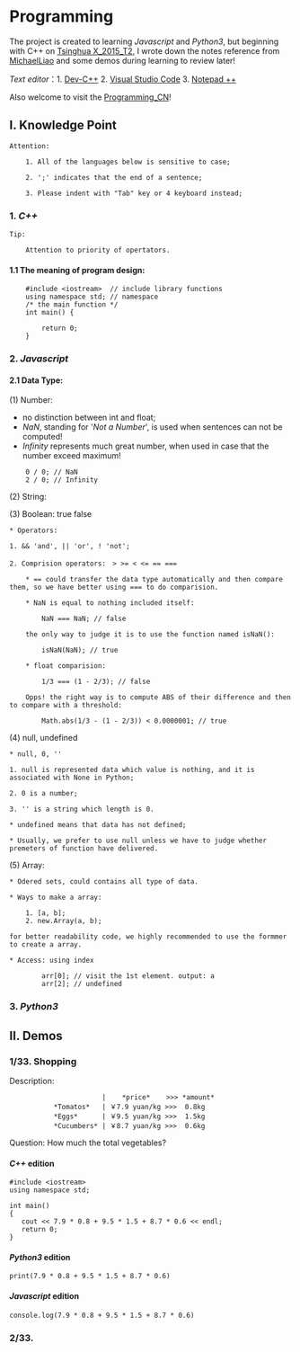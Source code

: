 # Programming
The project is created to learning *Javascript* and *Python3*, but beginning with C++ on [Tsinghua X_2015_T2](http://www.xuetangx.com/courses/course-v1:TsinghuaX+30240233X_2015_T2+sp/info), I wrote down the notes reference from [MichaelLiao](https://www.liaoxuefeng.com/) and some demos during learning to review later!      

*Text editor*：1. [Dev-C++](https://sourceforge.net/projects/orwelldevcpp/) 2. [Visual Studio Code](https://code.visualstudio.com/) 3. [Notepad ++](https://notepad-plus-plus.org/download/v7.5.3.html)   

Also welcome to visit the [Programming_CN](https://github.com/007tom/Programming_CN)!
## Ⅰ. Knowledge Point     

	Attention: 
		
		1. All of the languages below is sensitive to case;
		
		2. ';' indicates that the end of a sentence;
		
		3. Please indent with "Tab" key or 4 keyboard instead;
	
### 1. *C++*

	Tip:

		Attention to priority of opertators.
		
#### 1.1 The meaning of program design:

```
	#include <iostream>  // include library functions
	using namespace std; // namespace 
	/* the main function */
	int main() {
	
		return 0;
	}
```

### 2. *Javascript*

#### 2.1 Data Type:
(1) Number:

+ no distinction between int and float;
+ *NaN*, standing for '*Not a Number*', is used when sentences can not be computed! 
+ *Infinity* represents much great number, when used in case that the number exceed maximum!
```
	0 / 0; // NaN
	2 / 0; // Infinity
```

(2) String:

(3) Boolean: true false

	* Operators:
	
	1. && 'and', || 'or', ! 'not';
	
	2. Comprision operators:　> >= < <= == ===
	
		* == could transfer the data type automatically and then compare them, so we have better using === to do comparision.
		
		* NaN is equal to nothing included itself:
		
			NaN === NaN; // false
			
		the only way to judge it is to use the function named isNaN():
		
			isNaN(NaN); // true
			
		* float comparision:
		
			1/3 === (1 - 2/3); // false
			
		Opps! the right way is to compute ABS of their difference and then to compare with a threshold:
		
			Math.abs(1/3 - (1 - 2/3)) < 0.0000001; // true
			
(4) null, undefined

	* null, 0, ''
	
	1. null is represented data which value is nothing, and it is associated with None in Python;
	
	2. 0 is a number;
	
	3. '' is a string which length is 0.
	
	* undefined means that data has not defined;
	
	* Usually, we prefer to use null unless we have to judge whether premeters of function have delivered.
	
(5) Array:

	* Odered sets, could contains all type of data.
	
	* Ways to make a array:
	
		1. [a, b];
		2. new.Array(a, b);
		
	for better readability code, we highly recommended to use the formmer to create a array.
	
	* Access: using index
	
			arr[0]; // visit the 1st element. output: a
			arr[2]; // undefined
			

### 3. *Python3*   

## Ⅱ. Demos
### 1/33. Shopping

  Description:       
  
                           |    *price*    >>> *amount*
               *Tomatos*   | ￥7.9 yuan/kg >>>  0.8kg
               *Eggs*      | ￥9.5 yuan/kg >>>  1.5kg
               *Cucumbers* | ￥8.7 yuan/kg >>>  0.6kg
               
   Question: How much the total vegetables?
   
#### *C++* edition

 ```
#include <iostream>
using namespace std;

int main()
{
	cout << 7.9 * 0.8 + 9.5 * 1.5 + 8.7 * 0.6 << endl;
	return 0;
}
  ```
     
#### *Python3* edition   

  ```
print(7.9 * 0.8 + 9.5 * 1.5 + 8.7 * 0.6)
  ```   
     
#### *Javascript* edition   
 
  ```
  console.log(7.9 * 0.8 + 9.5 * 1.5 + 8.7 * 0.6)
  ```   
     
### 2/33. 
